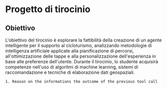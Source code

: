# Progetto di tirocinio
## Obiettivo
L'obiettivo del tirocinio è esplorare la fattibilità della creazione di un agente intelligente per il supporto al cicloturismo, analizzando metodologie di intelligenza artificiale applicate alla pianificazione di percorsi, all'ottimizzazione delle tappe e alla personalizzazione dell'esperienza in base alle preferenze dell'utente.
Durante il tirocinio, lo studente acquisirà competenze nell'uso di algoritmi di machine learning, sistemi di raccomandazione e tecniche di elaborazione dati geospaziali.



    1. Reason on the informations the outcome of the previous tool call
